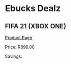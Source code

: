 
# Ebucks Dealz
## FIFA 21 (XBOX ONE)
[Product Page](https://www.ebucks.com/web/shop/productSelected.do?prodId=1066571073&catId=1158501102)

Price: R899.00

Savings: 


	
